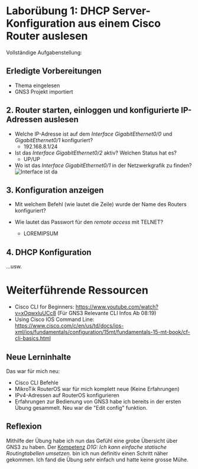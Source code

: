 # Laborübung 1: DHCP Server-Konfiguration aus einem Cisco Router auslesen

Vollständige Aufgabenstellung: 

## Erledigte Vorbereitungen
 - Thema eingelesen
 - GNS3 Projekt importiert

## 2. Router starten, einloggen und konfigurierte IP-Adressen auslesen

 - Welche IP-Adresse ist auf dem *Interface* *GigabitEthernet0/0* und *GigabitEthernet0/1* konfiguriert?
   - 192.168.8.1/24
 - Ist das *Interface* *GigabitEthernet0/2* aktiv? Welchen Status hat es?
   - UP/UP
 - Wo ist das *Interface* *GigabitEthernet0/1* in der Netzwerkgrafik zu finden?
![Interface ist da](images/dainterface.PNG)

## 3. Konfiguration anzeigen
 - Mit welchem Befehl (wie lautet die Zeile) wurde der Name des Routers konfiguriert?
   
 - Wie lautet das Passwort für den *remote access* mit TELNET?
   - LOREMIPSUM

## 4. DHCP Konfiguration
...usw.

# Weiterführende Ressourcen 
 - Cisco CLI for Beginners: https://www.youtube.com/watch?v=xOqwxluUCc8 (Für GNS3 Relevante CLI Infos Ab 08:19)
 - Using Cisco IOS Command Line: https://www.cisco.com/c/en/us/td/docs/ios-xml/ios/fundamentals/configuration/15mt/fundamentals-15-mt-book/cf-cli-basics.html 

## Neue Lerninhalte
Das war für mich neu: 
 - Cisco CLI Befehle
 - MikroTik RouterOS war für mich komplett neue (Keine Erfahrungen)
 - IPv4-Adressen auf RouterOS konfigurieren
 - Erfahrungen zur Bedienung von GNS3 habe ich bereits in der ersten Übung gesammelt. Neu war die "Edit config" funktion. 

## Reflexion
Mithilfe der Übung habe ich nun das Gefühl eine grobe Übersicht über GNS3 zu haben. Der [Kompetenz](../01_Kompetenzmatrix/README.md) *D1G: Ich kann einfache statische Routingtabellen umsetzen.* bin ich nun definitiv einen Schritt näher gekommen. 
Ich fand die Übung sehr einfach und hatte keine grosse Mühe. 

